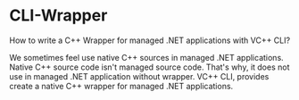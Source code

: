 # CLI-Wrapper
How to write a C++ Wrapper for managed .NET applications with VC++ CLI?

We sometimes feel use native C++ sources in managed .NET applications. Native C++ source code isn't managed source code. 
That's why, it does not use in managed .NET application without wrapper. VC++ CLI, provides create a native C++ wrapper for managed .NET applications. 
